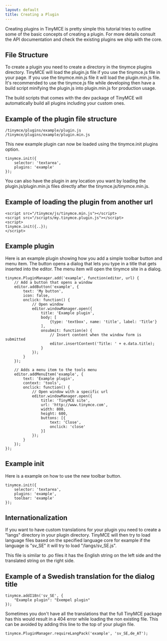```yaml
---
layout: default
title: Creating a Plugin
---
```


Creating plugins in TinyMCE is pretty simple this tutorial tries to outline some of the basic concepts of creating a plugin. For more details consult the API documentation and check the existing plugins we ship with the core.

## File Structure

To create a plugin you need to create a directory in the tinymce plugins directory. TinyMCE will load the plugin.js file if you use the tinymce.js file in your page. If you use the tinymce.min.js file it will load the plugin.min.js file. It's recommended to use the tinymce.js file while developing then have a build script minifying the plugin.js into plugin.min.js for production usage.

The build scripts that comes with the dev package of TinyMCE will automatically build all plugins including your custom ones.

## Example of the plugin file structure

```
/tinymce/plugins/example/plugin.js
/tinymce/plugins/example/plugin.min.js
```

This new example plugin can now be loaded using the tinymce.init plugins option.

```
tinymce.init({
    selector: 'textarea',
    plugins: 'example'
});
```

You can also have the plugin in any location you want by loading the plugin.js/plugin.min.js files directly after the tinymce.js/tinymce.min.js.

## Example of loading the plugin from another url

```
<script src="/tinymce/js/tinymce.min.js"></script>
<script src="/scripts/my.tinymce.plugin.js"></script>
<script>
tinymce.init({..});
</script>
```

## Example plugin

Here is an example plugin showing how you add a simple toolbar button and menu item. The button opens a dialog that lets you type in a title that gets inserted into the editor. The menu item will open the tinymce site in a dialog.

```
tinymce.PluginManager.add('example', function(editor, url) {
    // Add a button that opens a window
    editor.addButton('example', {
        text: 'My button',
        icon: false,
        onclick: function() {
            // Open window
            editor.windowManager.open({
                title: 'Example plugin',
                body: [
                    {type: 'textbox', name: 'title', label: 'Title'}
                ],
                onsubmit: function(e) {
                    // Insert content when the window form is submitted
                    editor.insertContent('Title: ' + e.data.title);
                }
            });
        }
    });

    // Adds a menu item to the tools menu
    editor.addMenuItem('example', {
        text: 'Example plugin',
        context: 'tools',
        onclick: function() {
            // Open window with a specific url
            editor.windowManager.open({
                title: 'TinyMCE site',
                url: 'http://www.tinymce.com',
                width: 800,
                height: 600,
                buttons: [{
                    text: 'Close',
                    onclick: 'close'
                }]
            });
        }
    });
});
```

## Example init

Here is a example on how to use the new toolbar button.

```
tinymce.init({
    selector: 'textarea',
    plugins: 'example',
    toolbar: 'example'
});
```

## Internationalization

If you want to have custom translations for your plugin you need to create a "langs" directory in your plugin directory. TinyMCE will then try to load language files based on the specified language core for example if the language is "sv_SE" it will try to load "<your plugin>/langs/sv_SE.js".

This file is similar to .po files it has the English string on the left side and the translated string on the right side.

## Example of a Swedish translation for the dialog title

```
tinymce.addI18n('sv_SE', {
    "Example plugin": "Exempel plugin"
});
```

Sometimes you don't have all the translations that the full TinyMCE package has this would result in a 404 error while loading the non existing file. This can be avoided by adding this line to the top of your plugin file.

```
tinymce.PluginManager.requireLangPack('example', 'sv_SE,de_AT');
```
